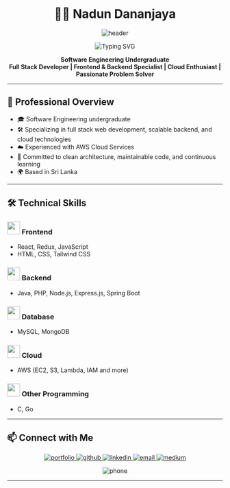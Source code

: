 <h1 align="center">👨‍💻 Nadun Dananjaya</h1>

<p align="center">
  <img src="https://capsule-render.vercel.app/api?type=rect&color=0:181818,100:23272f&height=120&section=header&text=Welcome%20to%20My%20Coding%20Lab&fontColor=fff&fontSize=32&animation=fadeIn&background=glassy" alt="header"/>
</p>

<p align="center">
  <img src="https://readme-typing-svg.demolab.com?font=Fira+Code&pause=1000&color=00D8FF&center=true&width=600&lines=Turning+ideas+into+robust+software+solutions.;Crafting+clean%2C+efficient+code+with+modern+tools.;Building+the+future%2C+one+feature+at+a+time." alt="Typing SVG" />
</p>

<p align="center">
  <b>Software Engineering Undergraduate<br>
  Full Stack Developer | Frontend & Backend Specialist | Cloud Enthusiast | Passionate Problem Solver</b>
</p>

---

## 🏢 Professional Overview

- 🎓 Software Engineering undergraduate
- 🛠️ Specializing in full stack web development, scalable backend, and cloud technologies
- ☁️ Experienced with AWS Cloud Services
- 🚀 Committed to clean architecture, maintainable code, and continuous learning
- 🌍 Based in Sri Lanka

---

## 🛠️ Technical Skills

### <img src="https://skillicons.dev/icons?i=react,redux,js,html,css,tailwind&theme=dark" height="30"/> **Frontend**
- React, Redux, JavaScript
- HTML, CSS, Tailwind CSS

### <img src="https://skillicons.dev/icons?i=java,php,nodejs,express,spring&theme=dark" height="30"/> **Backend**
- Java, PHP, Node.js, Express.js, Spring Boot

### <img src="https://skillicons.dev/icons?i=mysql,mongodb&theme=dark" height="30"/> **Database**
- MySQL, MongoDB

### <img src="https://skillicons.dev/icons?i=aws&theme=dark" height="30"/> **Cloud**
- AWS (EC2, S3, Lambda, IAM and more)

### <img src="https://skillicons.dev/icons?i=c,go&theme=dark" height="30"/> **Other Programming**
- C, Go

---

## 📫 Connect with Me

<p align="center">
  <a href="https://portfolio-new-git-main-wgnaduns-projects.vercel.app/" target="_blank">
    <img src="https://img.shields.io/badge/Portfolio-23272f?style=for-the-badge&logo=vercel&logoColor=white" alt="portfolio" />
  </a>
  <a href="https://github.com/wgnadun" target="_blank">
    <img src="https://img.shields.io/badge/GitHub-23272f?style=for-the-badge&logo=github&logoColor=white" alt="github" />
  </a>
  <a href="https://www.linkedin.com/in/nadun-dananjaya-8bb552296/" target="_blank">
    <img src="https://img.shields.io/badge/LinkedIn-23272f?style=for-the-badge&logo=linkedin&logoColor=white" alt="linkedin" />
  </a>
  <a href="mailto:wgnadundananjaya@gmail.com" target="_blank">
    <img src="https://img.shields.io/badge/Email-23272f?style=for-the-badge&logo=gmail&logoColor=white" alt="email" />
  </a>
  <a href="https://medium.com/@wgnadundananjaya" target="_blank">
    <img src="https://img.shields.io/badge/Medium-23272f?style=for-the-badge&logo=medium&logoColor=white" alt="medium" />
  </a>
</p>

<p align="center">
  <img src="https://img.shields.io/badge/Phone-94%20740056634-23272f?style=flat-square&logo=phone&logoColor=white" alt="phone" />
</p>

---
